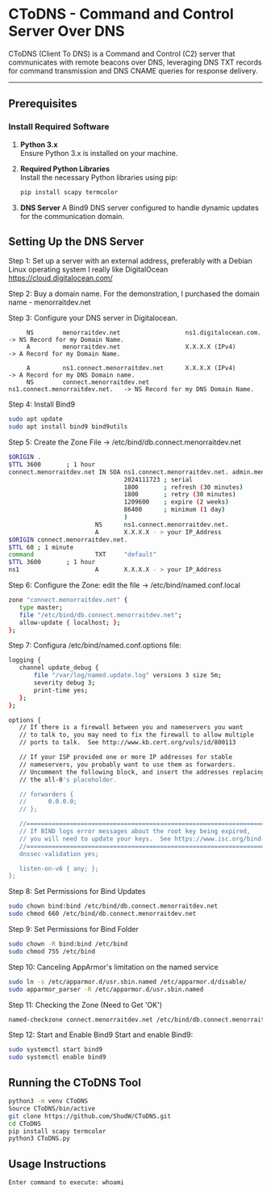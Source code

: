 
# CToDNS - Command and Control Server Over DNS

CToDNS (Client To DNS) is a Command and Control (C2) server that communicates with remote beacons over DNS, leveraging DNS TXT records for command transmission and DNS CNAME queries for response delivery.

---

## Prerequisites

### Install Required Software
1. **Python 3.x**  
   Ensure Python 3.x is installed on your machine.
   
2. **Required Python Libraries**  
   Install the necessary Python libraries using pip:
   ```bash
   pip install scapy termcolor
   ```
3. **DNS Server**
A Bind9 DNS server configured to handle dynamic updates for the communication domain.


## Setting Up the DNS Server

Step 1: Set up a server with an external address, preferably with a Debian Linux operating system
        I really like DigitalOcean
        https://cloud.digitalocean.com/

Step 2: Buy a domain name.
        For the demonstration, I purchased the domain name - menorraitdev.net

Step 3: Configure your DNS server in Digitalocean.

         NS        menorraitdev.net                  ns1.digitalocean.com.           -> NS Record for my Domain Name.
         A         menorraitdev.net                  X.X.X.X (IPv4)                  -> A Record for my Domain Name.

         A         ns1.connect.menorraitdev.net      X.X.X.X (IPv4)                  -> A Record for my DNS Domain name.
         NS        connect.menorraitdev.net          ns1.connect.menorraitdev.net.   -> NS Record for my DNS Domain Name.

Step 4: Install Bind9
 ```bash
sudo apt update
sudo apt install bind9 bind9utils
```

Step 5: Create the Zone File ->  /etc/bind/db.connect.menorraitdev.net

```bash
$ORIGIN .
$TTL 3600       ; 1 hour
connect.menorraitdev.net IN SOA ns1.connect.menorraitdev.net. admin.menorraitdev.net. (
                                2024111723 ; serial
                                1800       ; refresh (30 minutes)
                                1800       ; retry (30 minutes)
                                1209600    ; expire (2 weeks)
                                86400      ; minimum (1 day)
                                )
                        NS      ns1.connect.menorraitdev.net.
                        A       X.X.X.X - > your IP_Address
$ORIGIN connect.menorraitdev.net.
$TTL 60 ; 1 minute
command                 TXT     "default"
$TTL 3600       ; 1 hour
ns1                     A       X.X.X.X - > your IP_Address
```

Step 6: Configure the Zone: edit the file ->  /etc/bind/named.conf.local
 ```bash
zone "connect.menorraitdev.net" {
    type master;
    file "/etc/bind/db.connect.menorraitdev.net";
    allow-update { localhost; };
};
```
Step 7: Configura /etc/bind/named.conf.options file:
 ```bash
logging {
    channel update_debug {
        file "/var/log/named.update.log" versions 3 size 5m;
        severity debug 3;
        print-time yes;
    };
};

options {
    // If there is a firewall between you and nameservers you want
    // to talk to, you may need to fix the firewall to allow multiple
    // ports to talk.  See http://www.kb.cert.org/vuls/id/800113

    // If your ISP provided one or more IP addresses for stable
    // nameservers, you probably want to use them as forwarders.
    // Uncomment the following block, and insert the addresses replacing
    // the all-0's placeholder.

    // forwarders {
    //      0.0.0.0;
    // };

    //========================================================================
    // If BIND logs error messages about the root key being expired,
    // you will need to update your keys.  See https://www.isc.org/bind-keys
    //========================================================================
    dnssec-validation yes;

    listen-on-v6 { any; };
};
```

Step 8: Set Permissions for Bind Updates
```bash
sudo chown bind:bind /etc/bind/db.connect.menorraitdev.net
sudo chmod 660 /etc/bind/db.connect.menorraitdev.net
```

Step 9: Set Permissions for Bind Folder
```bash
sudo chown -R bind:bind /etc/bind
sudo chmod 755 /etc/bind
```

Step 10: Canceling AppArmor's limitation on the named service
```bash
sudo ln -s /etc/apparmor.d/usr.sbin.named /etc/apparmor.d/disable/
sudo apparmor_parser -R /etc/apparmor.d/usr.sbin.named
```

Step 11: Checking the Zone (Need to Get 'OK')
```bash
named-checkzone connect.menorraitdev.net /etc/bind/db.connect.menorraitdev.net
```

Step 12: Start and Enable Bind9
Start and enable Bind9:
```bash
sudo systemctl start bind9
sudo systemctl enable bind9

```

## Running the CToDNS Tool
```bash
python3 -m venv CToDNS
Source CToDNS/bin/active
git clone https://github.com/ShudW/CToDNS.git
cd CToDNS
pip install scapy termcolor
python3 CToDNS.py
```

## Usage Instructions
```bash
Enter command to execute: whoami
```


